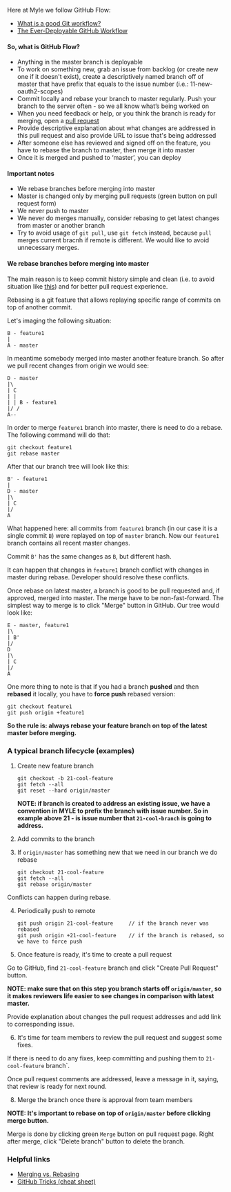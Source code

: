 Here at Myle we follow GitHub Flow:
 - [What is a good Git workflow?](https://help.github.com/articles/what-is-a-good-git-workflow)
 - [The Ever-Deployable GitHub Workflow](http://mettadore.com/2011/09/07/the-ever-deployable-github-workflow)

#### So, what is GitHub Flow? ####

* Anything in the master branch is deployable
* To work on something new, grab an issue from backlog (or create new one if it doesn't exist), create a descriptively named branch off of master that have prefix that equals to the issue number (i.e.: 11-new-oauth2-scopes)
* Commit locally and rebase your branch to master regularly. Push your branch to the server often - so we all know what’s being worked on
* When you need feedback or help, or you think the branch is ready for merging, open a [pull request](http://help.github.com/send-pull-requests/)
* Provide descriptive explanation about what changes are addressed in this pull request and also provide URL to issue that's being addressed
* After someone else has reviewed and signed off on the feature, you have to rebase the branch to master, then merge it into master
* Once it is merged and pushed to ‘master’, you can deploy

#### Important notes ####

* We rebase branches before merging into master
* Master is changed only by merging pull requests (green button on pull request form)
* We never push to master
* We never do merges manually, consider rebasing to get latest changes from master or another branch
* Try to avoid usage of `git pull`, use `git fetch` instead, because `pull` merges current bracnh if remote is different. We would like to avoid unnecessary merges.

#### We rebase branches before merging into master ####

The main reason is to keep commit history simple and clean (i.e. to avoid situation like [this](http://agentdero.cachefly.net/unethicalblogger.com/images/branch_madness.jpeg)) and for better pull request experience.

Rebasing is a git feature that allows replaying specific range of commits on top of another commit.

Let's imaging the following situation:

```
B - feature1
|
A - master
```

In meantime somebody merged into master another feature branch. So after we pull recent changes from origin we would see:

```
D - master
|\
| C
| |
| | B - feature1
|/ /
A--
```

In order to merge `feature1` branch into master, there is need to do a rebase. The following command will do that:

```
git checkout feature1
git rebase master
```

After that our branch tree will look like this:


```
B' - feature1
|
D - master
|\
| C
|/
A
```

What happened here: all commits from `feature1` branch (in our case it is a single commit `B`) were replayed on top of `master` branch. Now our `feature1` branch contains all recent master changes.

Commit `B'` has the same changes as `B`, but different hash.

It can happen that changes in `feature1` branch conflict with changes in master during rebase. Developer should resolve these conflicts.

Once rebase on latest master, a branch is good to be pull requested and, if approved, merged into master. The merge have to be non-fast-forward. The simplest way to merge is to click "Merge" button in GitHub. Our tree would look like:

```
E - master, feature1
|\
| B'
|/
D
|\
| C
|/
A
```

One more thing to note is that if you had a branch __pushed__  and then __rebased__ it locally, you have to __force push__ rebased version:

```
git checkout feature1
git push origin +feature1
```

__So the rule is: always rebase your feature branch on top of the latest master before merging.__

### A typical branch lifecycle (examples)

1. Create new feature branch

	```
	git checkout -b 21-cool-feature
	git fetch --all
	git reset --hard origin/master
	```

	__NOTE: if branch is created to address an existing issue, we have a convention in MYLE to prefix the branch with issue number. So in example above 21 - is issue number that `21-cool-branch` is going to address.__

2. Add commits to the branch

3. If `origin/master` has something new that we need in our branch we do rebase

	```
	git checkout 21-cool-feature
	git fetch --all
	git rebase origin/master
	```

Conflicts can happen during rebase. 

4. Periodically push to remote

	```
	git push origin 21-cool-feature 	// if the branch never was rebased
	git push origin +21-cool-feature 	// if the branch is rebased, so we have to force push
	```

5. Once feature is ready, it's time to create a pull request

Go to GitHub, find `21-cool-feature` branch and click "Create Pull Request" button. 

__NOTE: make sure that on this step you branch starts off `origin/master`, so it makes reviewers life easier to see changes in comparison with latest master.__

Provide explanation about changes the pull request addresses and add link to corresponding issue.

6. It's time for team members to review the pull request and suggest some fixes.

If there is need to do any fixes, keep committing and pushing them to `21-cool-feature` branch`.

Once pull request comments are addressed, leave a message in it, saying, that review is ready for next round.

8. Merge the branch once there is approval from team members

__NOTE: It's important to rebase on top of `origin/master` before clicking merge button.__

Merge is done by clicking green `Merge` button on pull request page. Right after merge, click "Delete branch" button to delete the branch.

### Helpful links
* [Merging vs. Rebasing](https://www.atlassian.com/git/tutorials/merging-vs-rebasing/)
* [GitHub Tricks (cheat sheet)](https://github.com/tiimgreen/github-cheat-sheet)